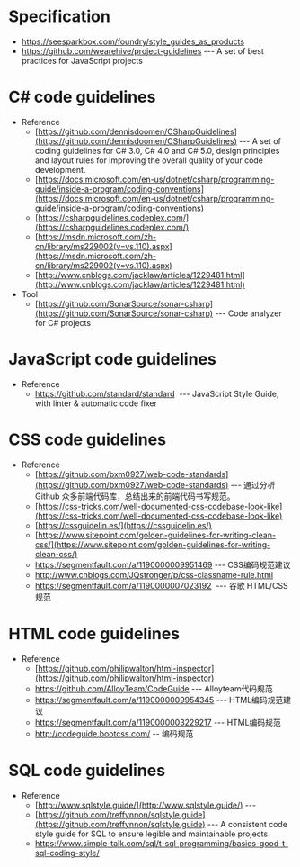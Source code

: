 # Specification
* https://seesparkbox.com/foundry/style_guides_as_products
* https://github.com/wearehive/project-guidelines --- A set of best practices for JavaScript projects 
# C# code guidelines
* Reference
  - [https://github.com/dennisdoomen/CSharpGuidelines](https://github.com/dennisdoomen/CSharpGuidelines) --- A set of coding guidelines for C# 3.0, C# 4.0 and C# 5.0, design principles and layout rules for improving the overall quality of your code development. 
  - [https://docs.microsoft.com/en-us/dotnet/csharp/programming-guide/inside-a-program/coding-conventions](https://docs.microsoft.com/en-us/dotnet/csharp/programming-guide/inside-a-program/coding-conventions)
  - [https://csharpguidelines.codeplex.com/](https://csharpguidelines.codeplex.com/)
  - [https://msdn.microsoft.com/zh-cn/library/ms229002(v=vs.110).aspx](https://msdn.microsoft.com/zh-cn/library/ms229002(v=vs.110).aspx)
  - [http://www.cnblogs.com/jacklaw/articles/1229481.html](http://www.cnblogs.com/jacklaw/articles/1229481.html)
* Tool
  - [https://github.com/SonarSource/sonar-csharp](https://github.com/SonarSource/sonar-csharp) --- Code analyzer for C# projects 
# JavaScript code guidelines
* Reference
  - https://github.com/standard/standard  ---  JavaScript Style Guide, with linter & automatic code fixer 

# CSS code guidelines
* Reference
  - [https://github.com/bxm0927/web-code-standards](https://github.com/bxm0927/web-code-standards) --- 通过分析 Github 众多前端代码库，总结出来的前端代码书写规范。 
  - [https://css-tricks.com/well-documented-css-codebase-look-like](https://css-tricks.com/well-documented-css-codebase-look-like)
  - [https://cssguidelin.es/](https://cssguidelin.es/) 
  - [https://www.sitepoint.com/golden-guidelines-for-writing-clean-css/](https://www.sitepoint.com/golden-guidelines-for-writing-clean-css/)
  - https://segmentfault.com/a/1190000009951469 --- CSS编码规范建议 
  - http://www.cnblogs.com/JQstronger/p/css-classname-rule.html
  - https://segmentfault.com/a/1190000007023192  --- 谷歌 HTML/CSS 规范 



# HTML code guidelines
* Reference
  - [https://github.com/philipwalton/html-inspector](https://github.com/philipwalton/html-inspector)
  - https://github.com/AlloyTeam/CodeGuide --- Alloyteam代码规范
  - https://segmentfault.com/a/1190000009954345 --- HTML编码规范建议 
  - https://segmentfault.com/a/1190000003229217 --- HTML编码规范 
  - http://codeguide.bootcss.com/ -- 编码规范

# SQL code guidelines
* Reference
  - [http://www.sqlstyle.guide/](http://www.sqlstyle.guide/) ---
  - [https://github.com/treffynnon/sqlstyle.guide](https://github.com/treffynnon/sqlstyle.guide) --- A consistent code style guide for SQL to ensure legible and maintainable projects 
  - https://www.simple-talk.com/sql/t-sql-programming/basics-good-t-sql-coding-style/

